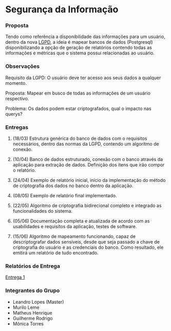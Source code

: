 # Segurança da Informação


### Proposta

Tendo como referência a disponibilidade das informações para um usuário, dentro da nova [LGPD](http://www.planalto.gov.br/ccivil_03/_ato2015-2018/2018/lei/L13709.htm), a ideia é mapear bancos de dados (Postgresql) disponibilizando a opção de geração de relatórios contendo todas as informações e métricas que o sistema possui relacionadas ao usuário.

### Observações

Requisito da LGPD: O usuário deve ter acesso aos seus dados a qualquer momento.

Proposta: Mapear em busco de todas as informações de um usuário respectivo.

Problema: Os dados podem estar criptografados, qual o impacto nas querys?

### Entregas

1. (18/03) Estrutura genérica do banco de dados com o requisitos necessários,
dentro das normas da LGPD, contendo um algoritmo de conexão.

2. (10/04) Banco de dados estruturado, conexão com o banco através da aplicação para extração de dados.
Definição dos itens que irão compor o relatório.

3. (24/04) Exemplo de relatório inicial, início da implementação do método de criptografia dos dados no banco
dentro da aplicação.

4. (08/05) Exemplo de relatório final implementado.

5. (22/05) Algoritmo de criptografia bidirecional completo e integrado as funcionalidades do sistema.

6. (05/06) Documentação completa e atualizada de acordo com as usabilidades e requisitos da aplicação, testes de software.

7. (15/06) Algoritmo de mapeamento funcionando, capaz de descriptografar dados
sensíveis, desde que seja passado a chave de criptografia do usuário e as credenciais
do banco. Como resultado, ele emitirá um relatório de tudo encontrado.

### Relatórios de Entrega

[Entrega 1](https://github.com/LLBueno/seguranca-informacao/blob/master/docs/1entrega.md)

### Integrantes do Grupo

* Leandro Lopes (Master)
* Murilo Leme
* Matheus Henrique
* Guilherme Rodrigo
* Mônica Torres
